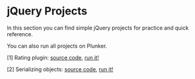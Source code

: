 # jQuery Projects

In this section you can find simple jQuery projects for practice and quick reference.

You can also run all projects on Plunker.


[1] Rating plugin: [source code](https://github.com/skananitos/programmingChallenges/blob/master/jQuery-projects/rating-plugin.html), [run it!](https://plnkr.co/edit/HO22nfREjbI1p06kQTp0?p=preview)

[2] Serializing objects: [source code](https://github.com/skananitos/programmingChallenges/blob/master/jQuery-projects/json-data.html), [run it!](https://plnkr.co/edit/HCwxO8EjjKwZeIXNnnZR?p=preview)